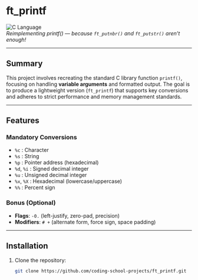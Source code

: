 # ft_printf

![C Language](https://img.shields.io/badge/C-00599C?style=for-the-badge&logo=c&logoColor=whi)  
*Reimplementing printf() — because `ft_putnbr()` and `ft_putstr()` aren’t enough!*

---

## Summary
This project involves recreating the standard C library function `printf()`, focusing on handling **variable arguments** and formatted output. The goal is to produce a lightweight version (`ft_printf`) that supports key conversions and adheres to strict performance and memory management standards.

---

## Features
### Mandatory Conversions
- `%c` : Character  
- `%s` : String  
- `%p` : Pointer address (hexadecimal)  
- `%d`, `%i` : Signed decimal integer  
- `%u` : Unsigned decimal integer  
- `%x`, `%X` : Hexadecimal (lowercase/uppercase)  
- `%%` : Percent sign  

### Bonus (Optional)
- **Flags**: `-0.` (left-justify, zero-pad, precision)  
- **Modifiers**: `# +` (alternate form, force sign, space padding)  

---

## Installation
1. Clone the repository:
   ```bash
   git clone https://github.com/coding-school-projects/ft_printf.git
